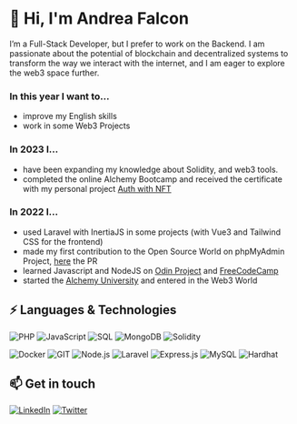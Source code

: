 # 👋 Hi, I'm Andrea Falcon

I’m a Full-Stack Developer, but I prefer to work on the Backend.
I am passionate about the potential of blockchain and decentralized systems to transform the way we interact with the internet, and I am eager to explore the web3 space further. 

### In this year I want to...
- improve my English skills
- work in some Web3 Projects

### In 2023 I...
- have been expanding my knowledge about Solidity, and web3 tools.
- completed the online Alchemy Bootcamp and received the certificate with my personal project [Auth with NFT](https://github.com/falconandrea/auth-with-nft) 

### In 2022 I...
- used Laravel with InertiaJS in some projects (with Vue3 and Tailwind CSS for the frontend)
- made my first contribution to the Open Source World on phpMyAdmin Project, [here](https://github.com/phpmyadmin/phpmyadmin/pull/17665) the PR
- learned Javascript and NodeJS on [Odin Project](https://www.theodinproject.com/) and [FreeCodeCamp](https://www.freecodecamp.org/)
- started the [Alchemy University](https://university.alchemy.com/) and entered in the Web3 World

## ⚡ Languages & Technologies

![PHP](https://img.shields.io/badge/-PHP-000?&logo=PHP)
![JavaScript](https://img.shields.io/badge/-JavaScript-000?&logo=JavaScript)
![SQL](https://img.shields.io/badge/-SQL-000?&logo=MySQL)
![MongoDB](https://img.shields.io/badge/-MongoDB-000?&logo=MongoDB)
![Solidity](https://img.shields.io/badge/-Solidity-000?&logo=Solidity)

![Docker](https://img.shields.io/badge/-Docker-000?&logo=Docker)
![GIT](https://img.shields.io/badge/-GIT-000?&logo=git)
![Node.js](https://img.shields.io/badge/-Node.js-000?&logo=node.js)
![Laravel](https://img.shields.io/badge/-Laravel-000?&logo=Laravel)
![Express.js](https://img.shields.io/badge/-Express.js-000?&logo=express)
![MySQL](https://img.shields.io/badge/-MySQL-000?&logo=MySQL)
![Hardhat](https://img.shields.io/badge/-Hardhat-000?&logo=Hardhat)

## 📫 Get in touch

[![LinkedIn](https://img.shields.io/badge/LinkedIn-0077B5?style=for-the-badge&logo=linkedin&logoColor=white)](https://www.linkedin.com/in/andrea-falcon-fullstack-developer/)
[![Twitter](https://img.shields.io/badge/Twitter-1DA1F2?style=for-the-badge&logo=twitter&logoColor=white)](https://twitter.com/AndreaFalconIT)

<!---
falconandrea/falconandrea is a ✨ special ✨ repository because its `README.md` (this file) appears on your GitHub profile.
You can click the Preview link to take a look at your changes.
--->
